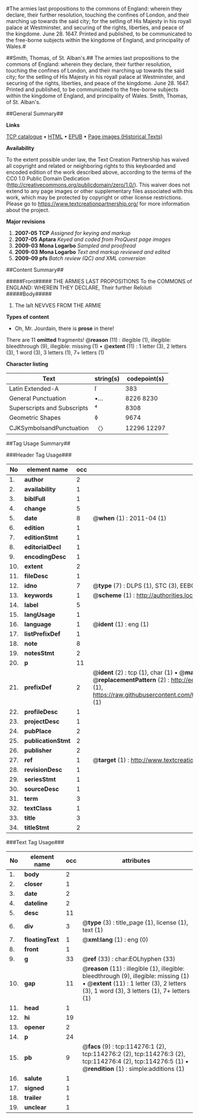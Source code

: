 #The armies last propositions to the commons of England: wherein they declare, their further resolution, touching the confines of London, and their marching up towards the said city; for the setling of His Majesty in his royall palace at Westminster, and securing of the rights, liberties, and peace of the kingdome. June 28. 1647. Printed and published, to be communicated to the free-borne subjects within the kingdome of England, and principality of Wales.#

##Smith, Thomas, of St. Alban's.##
The armies last propositions to the commons of England: wherein they declare, their further resolution, touching the confines of London, and their marching up towards the said city; for the setling of His Majesty in his royall palace at Westminster, and securing of the rights, liberties, and peace of the kingdome. June 28. 1647. Printed and published, to be communicated to the free-borne subjects within the kingdome of England, and principality of Wales.
Smith, Thomas, of St. Alban's.

##General Summary##

**Links**

[TCP catalogue](http://www.ota.ox.ac.uk/tcp/)  • 
[HTML](http://tei.it.ox.ac.uk/tcp/Texts-HTML/free/A93/A93413.html)  • 
[EPUB](http://tei.it.ox.ac.uk/tcp/Texts-EPUB/free/A93/A93413.epub) • 
[Page images (Historical Texts)](https://historicaltexts.jisc.ac.uk/eebo-99862127e)

**Availability**

To the extent possible under law, the Text Creation Partnership has waived all copyright and related or neighboring rights to this keyboarded and encoded edition of the work described above, according to the terms of the CC0 1.0 Public Domain Dedication (http://creativecommons.org/publicdomain/zero/1.0/). This waiver does not extend to any page images or other supplementary files associated with this work, which may be protected by copyright or other license restrictions. Please go to https://www.textcreationpartnership.org/ for more information about the project.

**Major revisions**

1. __2007-05__ __TCP__ *Assigned for keying and markup*
1. __2007-05__ __Aptara__ *Keyed and coded from ProQuest page images*
1. __2009-03__ __Mona Logarbo__ *Sampled and proofread*
1. __2009-03__ __Mona Logarbo__ *Text and markup reviewed and edited*
1. __2009-09__ __pfs__ *Batch review (QC) and XML conversion*

##Content Summary##

#####Front#####
THE
ARMIES
LAST
PROPOSITIONS
To the COMMONS of
ENGLAND:
WHEREIN THEY DECLARE,
Their further Reſoluti
#####Body#####

1. The laſt
NEVVES
FROM THE
ARMIE

**Types of content**

  * Oh, Mr. Jourdain, there is **prose** in there!

There are 11 **omitted** fragments! 
 @__reason__ (11) : illegible (1), illegible: bleedthrough (9), illegible: missing (1)  •  @__extent__ (11) : 1 letter (3), 2 letters (3), 1 word (3), 3 letters (1), 7+ letters (1)

**Character listing**


|Text|string(s)|codepoint(s)|
|---|---|---|
|Latin Extended-A|ſ|383|
|General Punctuation|•…|8226 8230|
|Superscripts             and Subscripts|⁴|8308|
|Geometric Shapes|◊|9674|
|CJKSymbolsandPunctuation|〈〉|12296 12297|

##Tag Usage Summary##

###Header Tag Usage###

|No|element name|occ|attributes|
|---|---|---|---|
|1.|__author__|2||
|2.|__availability__|1||
|3.|__biblFull__|1||
|4.|__change__|5||
|5.|__date__|8| @__when__ (1) : 2011-04 (1)|
|6.|__edition__|1||
|7.|__editionStmt__|1||
|8.|__editorialDecl__|1||
|9.|__encodingDesc__|1||
|10.|__extent__|2||
|11.|__fileDesc__|1||
|12.|__idno__|7| @__type__ (7) : DLPS (1), STC (3), EEBO-CITATION (1), PROQUEST (1), VID (1)|
|13.|__keywords__|1| @__scheme__ (1) : http://authorities.loc.gov/ (1)|
|14.|__label__|5||
|15.|__langUsage__|1||
|16.|__language__|1| @__ident__ (1) : eng (1)|
|17.|__listPrefixDef__|1||
|18.|__note__|8||
|19.|__notesStmt__|2||
|20.|__p__|11||
|21.|__prefixDef__|2| @__ident__ (2) : tcp (1), char (1)  •  @__matchPattern__ (2) : ([0-9\-]+):([0-9IVX]+) (1), (.+) (1)  •  @__replacementPattern__ (2) : http://eebo.chadwyck.com/downloadtiff?vid=$1&page=$2 (1), https://raw.githubusercontent.com/textcreationpartnership/Texts/master/tcpchars.xml#$1 (1)|
|22.|__profileDesc__|1||
|23.|__projectDesc__|1||
|24.|__pubPlace__|2||
|25.|__publicationStmt__|2||
|26.|__publisher__|2||
|27.|__ref__|1| @__target__ (1) : http://www.textcreationpartnership.org/docs/. (1)|
|28.|__revisionDesc__|1||
|29.|__seriesStmt__|1||
|30.|__sourceDesc__|1||
|31.|__term__|3||
|32.|__textClass__|1||
|33.|__title__|3||
|34.|__titleStmt__|2||


###Text Tag Usage###

|No|element name|occ|attributes|
|---|---|---|---|
|1.|__body__|2||
|2.|__closer__|1||
|3.|__date__|2||
|4.|__dateline__|2||
|5.|__desc__|11||
|6.|__div__|3| @__type__ (3) : title_page (1), license (1), text (1)|
|7.|__floatingText__|1| @__xml:lang__ (1) : eng (0)|
|8.|__front__|1||
|9.|__g__|33| @__ref__ (33) : char:EOLhyphen (33)|
|10.|__gap__|11| @__reason__ (11) : illegible (1), illegible: bleedthrough (9), illegible: missing (1)  •  @__extent__ (11) : 1 letter (3), 2 letters (3), 1 word (3), 3 letters (1), 7+ letters (1)|
|11.|__head__|1||
|12.|__hi__|19||
|13.|__opener__|2||
|14.|__p__|24||
|15.|__pb__|9| @__facs__ (9) : tcp:114276:1 (2), tcp:114276:2 (2), tcp:114276:3 (2), tcp:114276:4 (2), tcp:114276:5 (1)  •  @__rendition__ (1) : simple:additions (1)|
|16.|__salute__|1||
|17.|__signed__|1||
|18.|__trailer__|1||
|19.|__unclear__|1||
